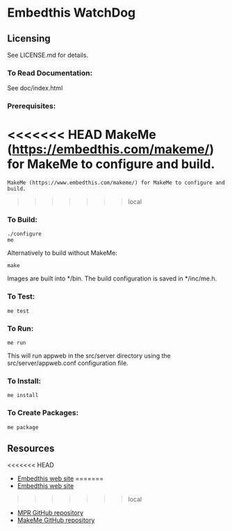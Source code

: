 Embedthis WatchDog
===

Licensing
---
See LICENSE.md for details.

### To Read Documentation:

  See doc/index.html

### Prerequisites:
<<<<<<< HEAD
    MakeMe (https://embedthis.com/makeme/) for MakeMe to configure and build.
=======
    MakeMe (https://www.embedthis.com/makeme/) for MakeMe to configure and build.
>>>>>>> local

### To Build:

    ./configure
    me

Alternatively to build without MakeMe:

    make

Images are built into */bin. The build configuration is saved in */inc/me.h.

### To Test:

    me test

### To Run:

    me run

This will run appweb in the src/server directory using the src/server/appweb.conf configuration file.

### To Install:

    me install

### To Create Packages:

    me package

Resources
---
<<<<<<< HEAD
  - [Embedthis web site](https://embedthis.com/)
=======
  - [Embedthis web site](https://www.embedthis.com/)
>>>>>>> local
  - [MPR GitHub repository](http://github.com/embedthis/watchdog)
  - [MakeMe GitHub repository](http://github.com/embedthis/makeme)
